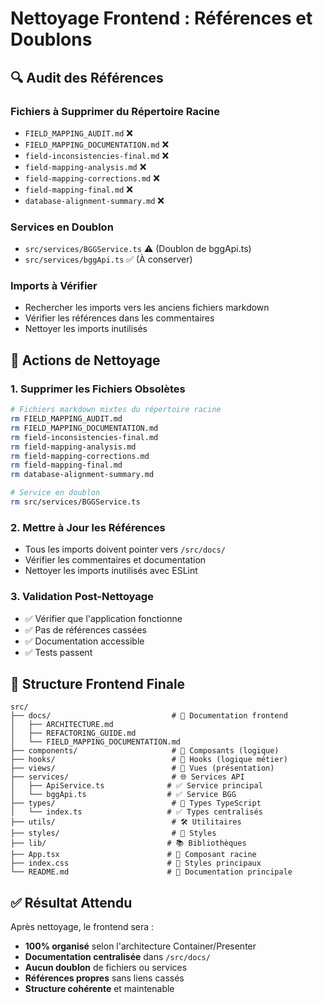 # Nettoyage Frontend : Références et Doublons

## 🔍 Audit des Références

### Fichiers à Supprimer du Répertoire Racine
- `FIELD_MAPPING_AUDIT.md` ❌
- `FIELD_MAPPING_DOCUMENTATION.md` ❌  
- `field-inconsistencies-final.md` ❌
- `field-mapping-analysis.md` ❌
- `field-mapping-corrections.md` ❌
- `field-mapping-final.md` ❌
- `database-alignment-summary.md` ❌

### Services en Doublon
- `src/services/BGGService.ts` ⚠️ (Doublon de bggApi.ts)
- `src/services/bggApi.ts` ✅ (À conserver)

### Imports à Vérifier
- Rechercher les imports vers les anciens fichiers markdown
- Vérifier les références dans les commentaires
- Nettoyer les imports inutilisés

## 🧹 Actions de Nettoyage

### 1. Supprimer les Fichiers Obsolètes
```bash
# Fichiers markdown mixtes du répertoire racine
rm FIELD_MAPPING_AUDIT.md
rm FIELD_MAPPING_DOCUMENTATION.md  
rm field-inconsistencies-final.md
rm field-mapping-analysis.md
rm field-mapping-corrections.md
rm field-mapping-final.md
rm database-alignment-summary.md

# Service en doublon
rm src/services/BGGService.ts
```

### 2. Mettre à Jour les Références
- Tous les imports doivent pointer vers `/src/docs/`
- Vérifier les commentaires et documentation
- Nettoyer les imports inutilisés avec ESLint

### 3. Validation Post-Nettoyage
- ✅ Vérifier que l'application fonctionne
- ✅ Pas de références cassées
- ✅ Documentation accessible
- ✅ Tests passent

## 📁 Structure Frontend Finale

```
src/
├── docs/                           # 📖 Documentation frontend
│   ├── ARCHITECTURE.md
│   ├── REFACTORING_GUIDE.md  
│   └── FIELD_MAPPING_DOCUMENTATION.md
├── components/                     # 🎯 Composants (logique)
├── hooks/                          # 🔄 Hooks (logique métier)
├── views/                          # 🎨 Vues (présentation)
├── services/                       # 🌐 Services API
│   ├── ApiService.ts              # ✅ Service principal
│   └── bggApi.ts                  # ✅ Service BGG
├── types/                          # 📝 Types TypeScript
│   └── index.ts                   # ✅ Types centralisés
├── utils/                          # 🛠️ Utilitaires
├── styles/                         # 🎨 Styles
├── lib/                           # 📚 Bibliothèques
├── App.tsx                        # 🚀 Composant racine
├── index.css                      # 🎨 Styles principaux
└── README.md                      # 📖 Documentation principale
```

## ✅ Résultat Attendu

Après nettoyage, le frontend sera :
- **100% organisé** selon l'architecture Container/Presenter
- **Documentation centralisée** dans `/src/docs/`
- **Aucun doublon** de fichiers ou services
- **Références propres** sans liens cassés
- **Structure cohérente** et maintenable